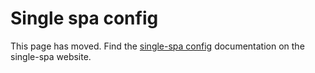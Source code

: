 # Single spa config

This page has moved. Find the [single-spa config](https://single-spa.js.org/docs/configuration.html) documentation on the single-spa website.
